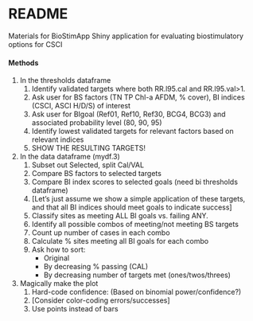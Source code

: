 # README

Materials for BioStimApp Shiny application for evaluating biostimulatory options for CSCI

#### Methods

1. In the thresholds dataframe
    1.	Identify validated targets where both RR.l95.cal and RR.l95.val>1.
    1.	Ask user for BS factors (TN TP Chl-a AFDM, % cover), BI indices (CSCI, ASCI H/D/S) of interest
    1.	Ask user for BIgoal (Ref01, Ref10, Ref30, BCG4, BCG3) and associated probability level (80, 90, 95)
    1.	Identify lowest validated targets for relevant factors based on relevant indices
    1.	SHOW THE RESULTING TARGETS!
1. In the data dataframe (mydf.3)
    1.	Subset out Selected, split Cal/VAL
    1.	Compare BS factors to selected targets
    1.	Compare BI index scores to selected goals (need bi thresholds dataframe)
    1.	[Let’s just assume we show a simple application of these targets, and that all BI indices should meet goals to indicate success]
    1.	Classify sites as meeting ALL BI goals vs. failing ANY.
    1.	Identify all possible combos of meeting/not meeting BS targets
    1.	Count up number of cases in each combo
    1.	Calculate % sites meeting all BI goals for each combo
    1.	Ask how to sort:
         *	Original
         *	By decreasing % passing (CAL)
         *	By decreasing number of targets met (ones/twos/threes)
1.	Magically make the plot
    1.	Hard-code confidence: (Based on binomial power/confidence?)
    1.	[Consider color-coding errors/successes]
    1.	Use points instead of bars
